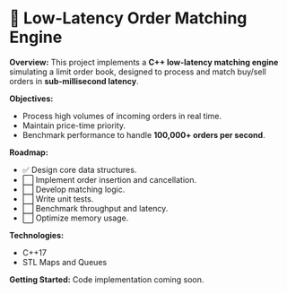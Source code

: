 # 🚀 Low-Latency Order Matching Engine

**Overview:**
This project implements a **C++ low-latency matching engine** simulating a limit order book, designed to process and match buy/sell orders in **sub-millisecond latency**.

**Objectives:**
- Process high volumes of incoming orders in real time.
- Maintain price-time priority.
- Benchmark performance to handle **100,000+ orders per second**.

**Roadmap:**
- ✅ Design core data structures.
- ⬜ Implement order insertion and cancellation.
- ⬜ Develop matching logic.
- ⬜ Write unit tests.
- ⬜ Benchmark throughput and latency.
- ⬜ Optimize memory usage.

**Technologies:**
- C++17
- STL Maps and Queues

**Getting Started:**
Code implementation coming soon.
